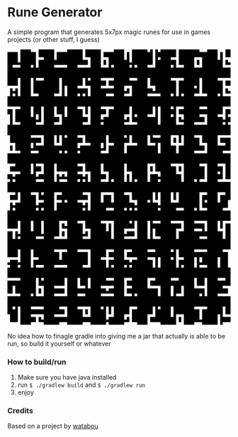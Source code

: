 # Rune Generator

A simple program that generates 5x7px magic runes for use in games projects (or other stuff, I guess)

![Example output](https://github.com/ArdvarkDev/RuneGenerator/blob/master/example_output.png?raw=true)

No idea how to finagle gradle into giving me a jar that actually is able to be run, so build it yourself or whatever

### How to build/run
1. Make sure you have java installed
2. run `$ ./gradlew build` and `$ ./gradlew run`
3. enjoy

### Credits
Based on a project by [watabou](https://github.com/watabou/RuneGeneratorOS)